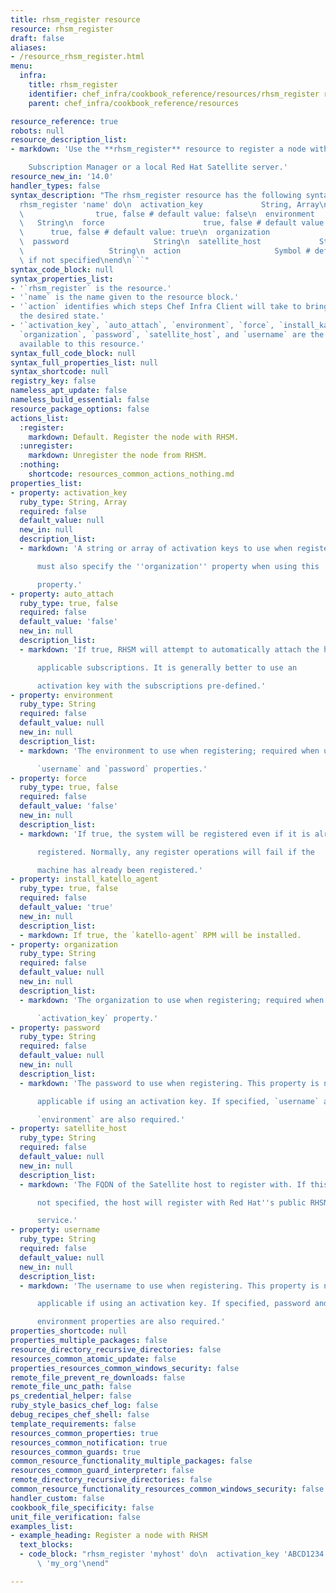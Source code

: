 ```yaml
---
title: rhsm_register resource
resource: rhsm_register
draft: false
aliases:
- /resource_rhsm_register.html
menu:
  infra:
    title: rhsm_register
    identifier: chef_infra/cookbook_reference/resources/rhsm_register rhsm_register
    parent: chef_infra/cookbook_reference/resources

resource_reference: true
robots: null
resource_description_list:
- markdown: 'Use the **rhsm_register** resource to register a node with the Red Hat

    Subscription Manager or a local Red Hat Satellite server.'
resource_new_in: '14.0'
handler_types: false
syntax_description: "The rhsm_register resource has the following syntax:\n\n``` ruby\n\
  rhsm_register 'name' do\n  activation_key             String, Array\n  auto_attach\
  \                true, false # default value: false\n  environment             \
  \   String\n  force                      true, false # default value: false\n  install_katello_agent\
  \      true, false # default value: true\n  organization               String\n\
  \  password                   String\n  satellite_host             String\n  username\
  \                   String\n  action                     Symbol # defaults to :register\
  \ if not specified\nend\n```"
syntax_code_block: null
syntax_properties_list:
- '`rhsm_register` is the resource.'
- '`name` is the name given to the resource block.'
- '`action` identifies which steps Chef Infra Client will take to bring the node into
  the desired state.'
- '`activation_key`, `auto_attach`, `environment`, `force`, `install_katello_agent`,
  `organization`, `password`, `satellite_host`, and `username` are the properties
  available to this resource.'
syntax_full_code_block: null
syntax_full_properties_list: null
syntax_shortcode: null
registry_key: false
nameless_apt_update: false
nameless_build_essential: false
resource_package_options: false
actions_list:
  :register:
    markdown: Default. Register the node with RHSM.
  :unregister:
    markdown: Unregister the node from RHSM.
  :nothing:
    shortcode: resources_common_actions_nothing.md
properties_list:
- property: activation_key
  ruby_type: String, Array
  required: false
  default_value: null
  new_in: null
  description_list:
  - markdown: 'A string or array of activation keys to use when registering; you

      must also specify the ''organization'' property when using this

      property.'
- property: auto_attach
  ruby_type: true, false
  required: false
  default_value: 'false'
  new_in: null
  description_list:
  - markdown: 'If true, RHSM will attempt to automatically attach the host to

      applicable subscriptions. It is generally better to use an

      activation key with the subscriptions pre-defined.'
- property: environment
  ruby_type: String
  required: false
  default_value: null
  new_in: null
  description_list:
  - markdown: 'The environment to use when registering; required when using the

      `username` and `password` properties.'
- property: force
  ruby_type: true, false
  required: false
  default_value: 'false'
  new_in: null
  description_list:
  - markdown: 'If true, the system will be registered even if it is already

      registered. Normally, any register operations will fail if the

      machine has already been registered.'
- property: install_katello_agent
  ruby_type: true, false
  required: false
  default_value: 'true'
  new_in: null
  description_list:
  - markdown: If true, the `katello-agent` RPM will be installed.
- property: organization
  ruby_type: String
  required: false
  default_value: null
  new_in: null
  description_list:
  - markdown: 'The organization to use when registering; required when using the

      `activation_key` property.'
- property: password
  ruby_type: String
  required: false
  default_value: null
  new_in: null
  description_list:
  - markdown: 'The password to use when registering. This property is not

      applicable if using an activation key. If specified, `username` and

      `environment` are also required.'
- property: satellite_host
  ruby_type: String
  required: false
  default_value: null
  new_in: null
  description_list:
  - markdown: 'The FQDN of the Satellite host to register with. If this property is

      not specified, the host will register with Red Hat''s public RHSM

      service.'
- property: username
  ruby_type: String
  required: false
  default_value: null
  new_in: null
  description_list:
  - markdown: 'The username to use when registering. This property is not

      applicable if using an activation key. If specified, password and

      environment properties are also required.'
properties_shortcode: null
properties_multiple_packages: false
resource_directory_recursive_directories: false
resources_common_atomic_update: false
properties_resources_common_windows_security: false
remote_file_prevent_re_downloads: false
remote_file_unc_path: false
ps_credential_helper: false
ruby_style_basics_chef_log: false
debug_recipes_chef_shell: false
template_requirements: false
resources_common_properties: true
resources_common_notification: true
resources_common_guards: true
common_resource_functionality_multiple_packages: false
resources_common_guard_interpreter: false
remote_directory_recursive_directories: false
common_resource_functionality_resources_common_windows_security: false
handler_custom: false
cookbook_file_specificity: false
unit_file_verification: false
examples_list:
- example_heading: Register a node with RHSM
  text_blocks:
  - code_block: "rhsm_register 'myhost' do\n  activation_key 'ABCD1234'\n  organization\
      \ 'my_org'\nend"

---
```


